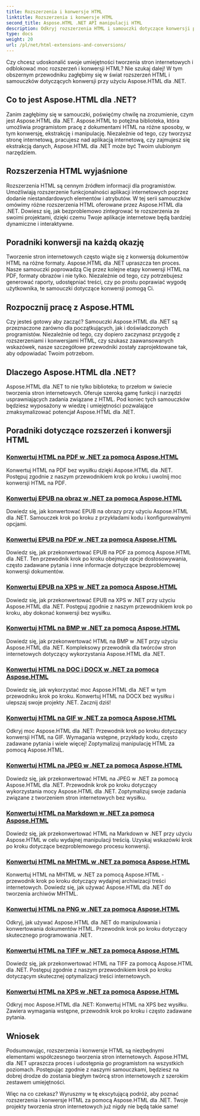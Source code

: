 ```yaml
---
title: Rozszerzenia i konwersje HTML
linktitle: Rozszerzenia i konwersje HTML
second_title: Aspose.HTML .NET API manipulacji HTML
description: Odkryj rozszerzenia HTML i samouczki dotyczące konwersji przy użyciu Aspose.HTML dla .NET. Dzięki tym kompleksowym samouczkom dowiesz się, jak zoptymalizować tworzenie stron internetowych.
type: docs
weight: 20
url: /pl/net/html-extensions-and-conversions/
---
```


Czy chcesz udoskonalić swoje umiejętności tworzenia stron internetowych i odblokować moc rozszerzeń i konwersji HTML? Nie szukaj dalej! W tym obszernym przewodniku zagłębimy się w świat rozszerzeń HTML i samouczków dotyczących konwersji przy użyciu Aspose.HTML dla .NET.

## Co to jest Aspose.HTML dla .NET?

Zanim zagłębimy się w samouczki, poświęćmy chwilę na zrozumienie, czym jest Aspose.HTML dla .NET. Aspose.HTML to potężna biblioteka, która umożliwia programistom pracę z dokumentami HTML na różne sposoby, w tym konwersję, ekstrakcję i manipulację. Niezależnie od tego, czy tworzysz stronę internetową, pracujesz nad aplikacją internetową, czy zajmujesz się ekstrakcją danych, Aspose.HTML dla .NET może być Twoim ulubionym narzędziem.

## Rozszerzenia HTML wyjaśnione

Rozszerzenia HTML są cennym źródłem informacji dla programistów. Umożliwiają rozszerzenie funkcjonalności aplikacji internetowych poprzez dodanie niestandardowych elementów i atrybutów. W tej serii samouczków omówimy różne rozszerzenia HTML oferowane przez Aspose.HTML dla .NET. Dowiesz się, jak bezproblemowo zintegrować te rozszerzenia ze swoimi projektami, dzięki czemu Twoje aplikacje internetowe będą bardziej dynamiczne i interaktywne.

## Poradniki konwersji na każdą okazję

Tworzenie stron internetowych często wiąże się z konwersją dokumentów HTML na różne formaty. Aspose.HTML dla .NET upraszcza ten proces. Nasze samouczki poprowadzą Cię przez kolejne etapy konwersji HTML na PDF, formaty obrazów i nie tylko. Niezależnie od tego, czy potrzebujesz generować raporty, udostępniać treści, czy po prostu poprawiać wygodę użytkownika, te samouczki dotyczące konwersji pomogą Ci.

## Rozpocznij pracę z Aspose.HTML

Czy jesteś gotowy aby zacząć? Samouczki Aspose.HTML dla .NET są przeznaczone zarówno dla początkujących, jak i doświadczonych programistów. Niezależnie od tego, czy dopiero zaczynasz przygodę z rozszerzeniami i konwersjami HTML, czy szukasz zaawansowanych wskazówek, nasze szczegółowe przewodniki zostały zaprojektowane tak, aby odpowiadać Twoim potrzebom.

## Dlaczego Aspose.HTML dla .NET?

Aspose.HTML dla .NET to nie tylko biblioteka; to przełom w świecie tworzenia stron internetowych. Oferuje szeroką gamę funkcji i narzędzi usprawniających zadania związane z HTML. Pod koniec tych samouczków będziesz wyposażony w wiedzę i umiejętności pozwalające zmaksymalizować potencjał Aspose.HTML dla .NET.

## Poradniki dotyczące rozszerzeń i konwersji HTML
### [Konwertuj HTML na PDF w .NET za pomocą Aspose.HTML](./convert-html-to-pdf/)
Konwertuj HTML na PDF bez wysiłku dzięki Aspose.HTML dla .NET. Postępuj zgodnie z naszym przewodnikiem krok po kroku i uwolnij moc konwersji HTML na PDF.
### [Konwertuj EPUB na obraz w .NET za pomocą Aspose.HTML](./convert-epub-to-image/)
Dowiedz się, jak konwertować EPUB na obrazy przy użyciu Aspose.HTML dla .NET. Samouczek krok po kroku z przykładami kodu i konfigurowalnymi opcjami.
### [Konwertuj EPUB na PDF w .NET za pomocą Aspose.HTML](./convert-epub-to-pdf/)
Dowiedz się, jak przekonwertować EPUB na PDF za pomocą Aspose.HTML dla .NET. Ten przewodnik krok po kroku obejmuje opcje dostosowywania, często zadawane pytania i inne informacje dotyczące bezproblemowej konwersji dokumentów.
### [Konwertuj EPUB na XPS w .NET za pomocą Aspose.HTML](./convert-epub-to-xps/)
Dowiedz się, jak przekonwertować EPUB na XPS w .NET przy użyciu Aspose.HTML dla .NET. Postępuj zgodnie z naszym przewodnikiem krok po kroku, aby dokonać konwersji bez wysiłku.
### [Konwertuj HTML na BMP w .NET za pomocą Aspose.HTML](./convert-html-to-bmp/)
Dowiedz się, jak przekonwertować HTML na BMP w .NET przy użyciu Aspose.HTML dla .NET. Kompleksowy przewodnik dla twórców stron internetowych dotyczący wykorzystania Aspose.HTML dla .NET.
### [Konwertuj HTML na DOC i DOCX w .NET za pomocą Aspose.HTML](./convert-html-to-doc-docx/)
Dowiedz się, jak wykorzystać moc Aspose.HTML dla .NET w tym przewodniku krok po kroku. Konwertuj HTML na DOCX bez wysiłku i ulepszaj swoje projekty .NET. Zacznij dziś!
### [Konwertuj HTML na GIF w .NET za pomocą Aspose.HTML](./convert-html-to-gif/)
Odkryj moc Aspose.HTML dla .NET: Przewodnik krok po kroku dotyczący konwersji HTML na GIF. Wymagania wstępne, przykłady kodu, często zadawane pytania i wiele więcej! Zoptymalizuj manipulację HTML za pomocą Aspose.HTML.
### [Konwertuj HTML na JPEG w .NET za pomocą Aspose.HTML](./convert-html-to-jpeg/)
Dowiedz się, jak przekonwertować HTML na JPEG w .NET za pomocą Aspose.HTML dla .NET. Przewodnik krok po kroku dotyczący wykorzystania mocy Aspose.HTML dla .NET. Zoptymalizuj swoje zadania związane z tworzeniem stron internetowych bez wysiłku.
### [Konwertuj HTML na Markdown w .NET za pomocą Aspose.HTML](./convert-html-to-markdown/)
Dowiedz się, jak przekonwertować HTML na Markdown w .NET przy użyciu Aspose.HTML w celu wydajnej manipulacji treścią. Uzyskaj wskazówki krok po kroku dotyczące bezproblemowego procesu konwersji.
### [Konwertuj HTML na MHTML w .NET za pomocą Aspose.HTML](./convert-html-to-mhtml/)
Konwertuj HTML na MHTML w .NET za pomocą Aspose.HTML - przewodnik krok po kroku dotyczący wydajnej archiwizacji treści internetowych. Dowiedz się, jak używać Aspose.HTML dla .NET do tworzenia archiwów MHTML.
### [Konwertuj HTML na PNG w .NET za pomocą Aspose.HTML](./convert-html-to-png/)
Odkryj, jak używać Aspose.HTML dla .NET do manipulowania i konwertowania dokumentów HTML. Przewodnik krok po kroku dotyczący skutecznego programowania .NET.
### [Konwertuj HTML na TIFF w .NET za pomocą Aspose.HTML](./convert-html-to-tiff/)
Dowiedz się, jak przekonwertować HTML na TIFF za pomocą Aspose.HTML dla .NET. Postępuj zgodnie z naszym przewodnikiem krok po kroku dotyczącym skutecznej optymalizacji treści internetowych.
### [Konwertuj HTML na XPS w .NET za pomocą Aspose.HTML](./convert-html-to-xps/)
Odkryj moc Aspose.HTML dla .NET: Konwertuj HTML na XPS bez wysiłku. Zawiera wymagania wstępne, przewodnik krok po kroku i często zadawane pytania.

## Wniosek

Podsumowując, rozszerzenia i konwersje HTML są niezbędnymi elementami współczesnego tworzenia stron internetowych. Aspose.HTML dla .NET upraszcza proces i udostępnia go programistom na wszystkich poziomach. Postępując zgodnie z naszymi samouczkami, będziesz na dobrej drodze do zostania biegłym twórcą stron internetowych z szerokim zestawem umiejętności.

Więc na co czekasz? Wyruszmy w tę ekscytującą podróż, aby poznać rozszerzenia i konwersje HTML za pomocą Aspose.HTML dla .NET. Twoje projekty tworzenia stron internetowych już nigdy nie będą takie same!